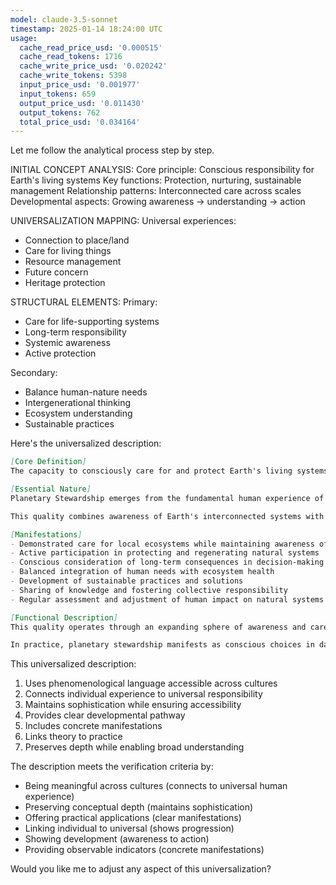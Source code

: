 ```yaml
---
model: claude-3.5-sonnet
timestamp: 2025-01-14 18:24:00 UTC
usage:
  cache_read_price_usd: '0.000515'
  cache_read_tokens: 1716
  cache_write_price_usd: '0.020242'
  cache_write_tokens: 5398
  input_price_usd: '0.001977'
  input_tokens: 659
  output_price_usd: '0.011430'
  output_tokens: 762
  total_price_usd: '0.034164'
---
```


Let me follow the analytical process step by step.

INITIAL CONCEPT ANALYSIS:
Core principle: Conscious responsibility for Earth's living systems
Key functions: Protection, nurturing, sustainable management
Relationship patterns: Interconnected care across scales
Developmental aspects: Growing awareness → understanding → action

UNIVERSALIZATION MAPPING:
Universal experiences:
- Connection to place/land
- Care for living things
- Resource management
- Future concern
- Heritage protection

STRUCTURAL ELEMENTS:
Primary:
- Care for life-supporting systems
- Long-term responsibility
- Systemic awareness
- Active protection

Secondary:
- Balance human-nature needs
- Intergenerational thinking
- Ecosystem understanding
- Sustainable practices

Here's the universalized description:

```markdown
[Core Definition]
The capacity to consciously care for and protect Earth's living systems, combining deep understanding of natural processes with active responsibility for maintaining the conditions that support life's flourishing, while considering impacts across space and time.

[Essential Nature]
Planetary Stewardship emerges from the fundamental human experience of being embedded within and dependent upon living systems, while simultaneously having the power to affect these systems at a global scale. It represents the maturation of our relationship with Earth from unconscious participation to conscious responsibility, integrating scientific understanding with ethical care and practical wisdom in maintaining the conditions necessary for life's flourishing.

This quality combines awareness of Earth's interconnected systems with the practical wisdom to protect and enhance them, manifesting as both individual and collective responsibility for the health of the whole.

[Manifestations]
- Demonstrated care for local ecosystems while maintaining awareness of global impacts
- Active participation in protecting and regenerating natural systems
- Conscious consideration of long-term consequences in decision-making
- Balanced integration of human needs with ecosystem health
- Development of sustainable practices and solutions
- Sharing of knowledge and fostering collective responsibility
- Regular assessment and adjustment of human impact on natural systems

[Functional Description]
This quality operates through an expanding sphere of awareness and care, beginning with direct experience of local natural systems and growing to encompass global ecological understanding. It develops through increasing recognition of interconnections, building practical knowledge of ecosystem functions, and cultivating the capacity for long-term thinking and responsible action. The quality strengthens through direct engagement with natural systems, learning from their patterns, and actively participating in their protection and regeneration.

In practice, planetary stewardship manifests as conscious choices in daily life, active participation in environmental protection, development of sustainable solutions, and fostering collective responsibility for Earth's living systems. It influences decision-making at all scales, from personal consumption to organizational policies to global initiatives, always seeking to maintain and enhance the conditions that support life's flourishing for current and future generations.
```

This universalized description:
1. Uses phenomenological language accessible across cultures
2. Connects individual experience to universal responsibility
3. Maintains sophistication while ensuring accessibility
4. Provides clear developmental pathway
5. Includes concrete manifestations
6. Links theory to practice
7. Preserves depth while enabling broad understanding

The description meets the verification criteria by:
- Being meaningful across cultures (connects to universal human experience)
- Preserving conceptual depth (maintains sophistication)
- Offering practical applications (clear manifestations)
- Linking individual to universal (shows progression)
- Showing development (awareness to action)
- Providing observable indicators (concrete manifestations)

Would you like me to adjust any aspect of this universalization?